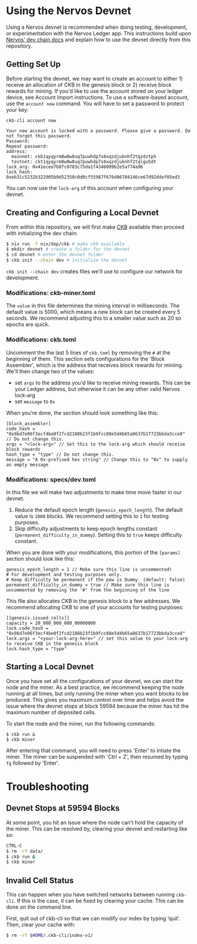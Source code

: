 # Using the Nervos Devnet

Using a Nervos devnet is recommended when doing testing, development, or experimentation with the Nervos Ledger app. This instructions build upon [Nervos' dev chain docs](https://docs.nervos.org/docs/basics/guides/devchain) and explain how to use the devnet directly from this repository.

## Getting Set Up

Before starting the devnet, we may want to create an account to either 1) receive an allocation of CKB in the genesis block or 2) receive block rewards for mining. If you'd like to use the account stored on your ledger device, see Account Import instructions. To use a software-based account, use the `account new` command. You will have to set a password to protect your key:

```
ckb-cli account new

Your new account is locked with a password. Please give a password. Do not forget this password.
Password: 
Repeat password: 
address:
  mainnet: ckb1qyqyrm8w0w8uq7puwhdp7s6xqzdjuknhf2tqzdztph
  testnet: ckt1qyqyrm8w0w8uq7puwhdp7s6xqzdjuknhf2tqlgu5dt
lock_arg: 0x41ecee7b8fc0783c75da1f4346009b2e5a774a96
lock_hash: 0xeb31c5232b322905b9d52350c0d0cf55987f676d86704146ce67d92ddef05ed3
```

You can now use the `lock-arg` of this account when configuring your devnet.

## Creating and Configuring a Local Devnet

From within this repository, we will first make [CKB](https://github.com/nervosnetwork/ckb) available then proceed with initializing the dev chain:

``` sh
$ nix run -f nix/dep/ckb # make ckb available
$ mkdir devnet # create a folder for the devnet
$ cd devnet # enter the devnet folder
$ ckb init --chain dev # initialize the devnet
```

`ckb init --chain dev` creates files we'll use to configure our network for development.

### Modifications: ckb-miner.toml

The `value` in this file determines the mining interval in milliseconds. The default value is 5000, which means a new block can be created every 5 seconds. We recommend adjusting this to a smaller value such as 20 so epochs are quick.

### Modifications: ckb.toml

Uncomment the the last 5 lines of `ckb.toml` by removing the `#` at the beginning of them. This section sets configurations for the 'Block Assembler', which is the address that receives block rewards for miniing. We'll then change two of the values:
- set `args` to the address you'd like to receive mining rewards. This can be your Ledger address, but otherwise it can be any other valid Nervos lock-arg
- set `message` to `0x`

When you're done, the section should look something like this:

```
[block_assembler]
code_hash = "0x9bd7e06f3ecf4be0f2fcd2188b23f1b9fcc88e5d4b65a8637b17723bbda3cce8" // Do not change this.
args = "<lock-arg>" // Set this to the lock-arg which should receive block rewards
hash_type = "type" // Do not change this.
message = "A 0x-prefixed hex string" // Change this to "0x" to supply an empty message
```

### Modifications: specs/dev.toml

In this file we will make two adjustments to make time move faster in our devnet.
1. Reduce the default epoch length (`genesis_epoch_length`). The default value is `1000` blocks. We recommend setting this to `1` for testing purposes.
2. Skip difficulty adjustments to keep epoch lengths constant (`permanent_difficulty_in_dummy`). Setting this to `true` keeps difficulty constant.

When you are done with your modifications, this portion of the `[params]` section should look like this:

```
genesis_epoch_length = 1 // Make sure this line is uncommented!
# For development and testing purposes only.
# Keep difficulty be permanent if the pow is Dummy. (default: false)
permanent_difficulty_in_dummy = true // Make sure this line is uncommented by removing the '#' from the beginning of the line
```

This file also allocates CKB in the genesis block to a few addresses. We recommend allocating CKB to one of your accounts for testing purposes:

```
[[genesis.issued_cells]]
capacity = 20_000_000_000_00000000
lock.code_hash = "0x9bd7e06f3ecf4be0f2fcd2188b23f1b9fcc88e5d4b65a8637b17723bbda3cce8"
lock.args = "<your-lock-arg-here>" // set this value to your lock-arg to receive CKB in the genesis block
lock.hash_type = "type"
```

## Starting a Local Devnet

Once you have set all the configurations of your devnet, we can start the node and the miner. As a best practice, we recommend keeping the node running at all times, but only running the miner when you want blocks to be produced. This gives you maximum control over time and helps avoid the issue where the devnet stops at block 59594 because the miner has hit the maximum number of deposited cells.

To start the node and the miner, run the following commands:

```
$ ckb run &
$ ckb miner
```

After entering that command, you will need to press 'Enter' to intiate the miner. The miner can be suspended with 'Ctrl + Z', then resumed by typing `fg` followed by 'Enter'.

# Troubleshooting

## Devnet Stops at 59594 Blocks ##

At some point, you hit an issue where the node can’t hold the capacity of the miner. This can be resolved by, clearing your devnet and restarting like so:

``` sh
CTRL-C
$ rm -rf data/
$ ckb run &
$ ckb miner
```

## Invalid Cell Status ##

This can happen when you have switched networks between running
`ckb-cli`. If this is the case, it can be fixed by clearing your cache.
This can be done on the command line.

First, quit out of ckb-cli so that we can modify our index by typing
‘quit’. Then, clear your cache with:

``` sh
$ rm -rf $HOME/.ckb-cli/index-v1/
```
